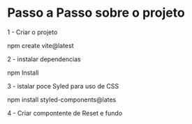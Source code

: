 
<h1> Passo a Passo sobre o projeto</h1>
1 - Criar o projeto

npm create vite@latest

2 - instalar dependencias

npm Install

3 - istalar poce Syled para uso de CSS

npm install styled-components@lates

4 - Criar compontente de Reset e fundo

